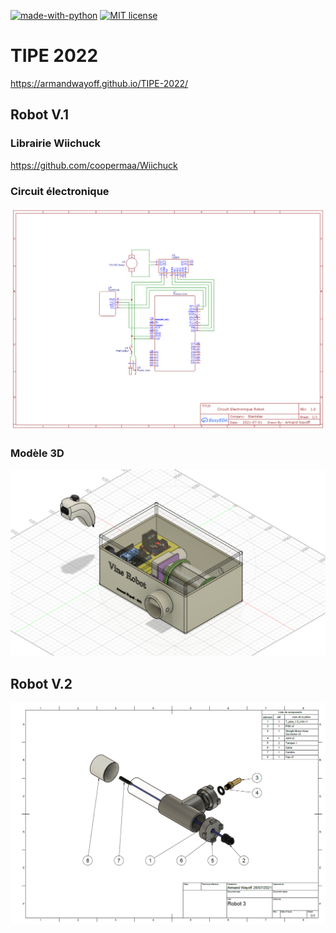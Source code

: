 [![made-with-python](https://img.shields.io/badge/Made%20with-Python-1f425f.svg)](https://www.python.org/)
[![MIT license](https://img.shields.io/badge/License-MIT-blue.svg)](https://github.com/armandwayoff/TIPE-2022/blob/main/LICENSE)

# TIPE 2022

https://armandwayoff.github.io/TIPE-2022/

## Robot V.1

### Librairie Wiichuck

https://github.com/coopermaa/Wiichuck

### Circuit électronique

![circuit](Schematic_Vine_Robot_2021-07-06.png)

### Modèle 3D

![3D](3D.png)

## Robot V.2

![Robot3_vue_eclatee](Robot3_vue_eclatee.png)

